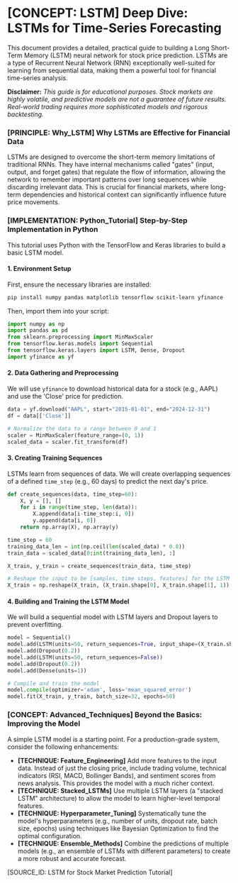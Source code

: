 # [CONCEPT: LSTM] Deep Dive: LSTMs for Time-Series Forecasting

This document provides a detailed, practical guide to building a Long Short-Term Memory (LSTM) neural network for stock price prediction. LSTMs are a type of Recurrent Neural Network (RNN) exceptionally well-suited for learning from sequential data, making them a powerful tool for financial time-series analysis.

**Disclaimer:** *This guide is for educational purposes. Stock markets are highly volatile, and predictive models are not a guarantee of future results. Real-world trading requires more sophisticated models and rigorous backtesting.*

### [PRINCIPLE: Why_LSTM] Why LSTMs are Effective for Financial Data

LSTMs are designed to overcome the short-term memory limitations of traditional RNNs. They have internal mechanisms called "gates" (input, output, and forget gates) that regulate the flow of information, allowing the network to remember important patterns over long sequences while discarding irrelevant data. This is crucial for financial markets, where long-term dependencies and historical context can significantly influence future price movements.

### [IMPLEMENTATION: Python_Tutorial] Step-by-Step Implementation in Python

This tutorial uses Python with the TensorFlow and Keras libraries to build a basic LSTM model.

#### 1. Environment Setup

First, ensure the necessary libraries are installed:

```bash
pip install numpy pandas matplotlib tensorflow scikit-learn yfinance
```

Then, import them into your script:

```python
import numpy as np
import pandas as pd
from sklearn.preprocessing import MinMaxScaler
from tensorflow.keras.models import Sequential
from tensorflow.keras.layers import LSTM, Dense, Dropout
import yfinance as yf
```

#### 2. Data Gathering and Preprocessing

We will use `yfinance` to download historical data for a stock (e.g., AAPL) and use the 'Close' price for prediction.

```python
data = yf.download("AAPL", start="2015-01-01", end="2024-12-31")
df = data[['Close']]

# Normalize the data to a range between 0 and 1
scaler = MinMaxScaler(feature_range=(0, 1))
scaled_data = scaler.fit_transform(df)
```

#### 3. Creating Training Sequences

LSTMs learn from sequences of data. We will create overlapping sequences of a defined `time_step` (e.g., 60 days) to predict the next day's price.

```python
def create_sequences(data, time_step=60):
    X, y = [], []
    for i in range(time_step, len(data)):
        X.append(data[i-time_step:i, 0])
        y.append(data[i, 0])
    return np.array(X), np.array(y)

time_step = 60
training_data_len = int(np.ceil(len(scaled_data) * 0.8))
train_data = scaled_data[0:int(training_data_len), :]

X_train, y_train = create_sequences(train_data, time_step)

# Reshape the input to be [samples, time steps, features] for the LSTM layer
X_train = np.reshape(X_train, (X_train.shape[0], X_train.shape[1], 1))
```

#### 4. Building and Training the LSTM Model

We will build a sequential model with LSTM layers and Dropout layers to prevent overfitting.

```python
model = Sequential()
model.add(LSTM(units=50, return_sequences=True, input_shape=(X_train.shape[1], 1)))
model.add(Dropout(0.2))
model.add(LSTM(units=50, return_sequences=False))
model.add(Dropout(0.2))
model.add(Dense(units=1))

# Compile and train the model
model.compile(optimizer='adam', loss='mean_squared_error')
model.fit(X_train, y_train, batch_size=32, epochs=50)
```

### [CONCEPT: Advanced_Techniques] Beyond the Basics: Improving the Model

A simple LSTM model is a starting point. For a production-grade system, consider the following enhancements:

-   **[TECHNIQUE: Feature_Engineering]** Add more features to the input data. Instead of just the closing price, include trading volume, technical indicators (RSI, MACD, Bollinger Bands), and sentiment scores from news analysis. This provides the model with a much richer context.
-   **[TECHNIQUE: Stacked_LSTMs]** Use multiple LSTM layers (a "stacked LSTM" architecture) to allow the model to learn higher-level temporal features.
-   **[TECHNIQUE: Hyperparameter_Tuning]** Systematically tune the model's hyperparameters (e.g., number of units, dropout rate, batch size, epochs) using techniques like Bayesian Optimization to find the optimal configuration.
-   **[TECHNIQUE: Ensemble_Methods]** Combine the predictions of multiple models (e.g., an ensemble of LSTMs with different parameters) to create a more robust and accurate forecast.

[SOURCE_ID: LSTM for Stock Market Prediction Tutorial]

